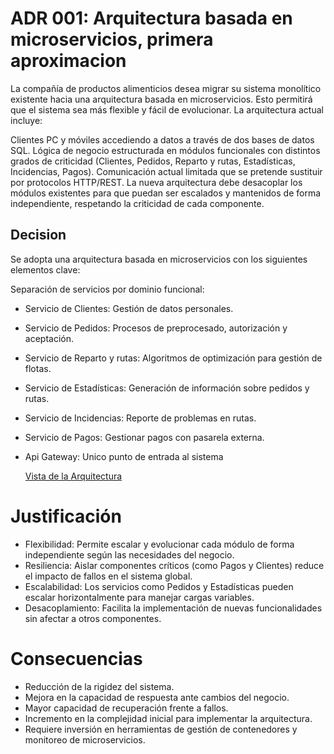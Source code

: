 # ADR 001: Arquitectura basada en microservicios, primera aproximacion

La compañía de productos alimenticios desea migrar su sistema monolítico existente hacia una arquitectura basada en microservicios. Esto permitirá que el sistema sea más flexible y fácil de evolucionar. La arquitectura actual incluye:

Clientes PC y móviles accediendo a datos a través de dos bases de datos SQL.
Lógica de negocio estructurada en módulos funcionales con distintos grados de criticidad (Clientes, Pedidos, Reparto y rutas, Estadísticas, Incidencias, Pagos).
Comunicación actual limitada que se pretende sustituir por protocolos HTTP/REST.
La nueva arquitectura debe desacoplar los módulos existentes para que puedan ser escalados y mantenidos de forma independiente, respetando la criticidad de cada componente.

## Decision

Se adopta una arquitectura basada en microservicios con los siguientes elementos clave:

Separación de servicios por dominio funcional:

- Servicio de Clientes: Gestión de datos personales.
- Servicio de Pedidos: Procesos de preprocesado, autorización y aceptación.
- Servicio de Reparto y rutas: Algoritmos de optimización para gestión de flotas.
- Servicio de Estadísticas: Generación de información sobre pedidos y rutas.
- Servicio de Incidencias: Reporte de problemas en rutas.
- Servicio de Pagos: Gestionar pagos con pasarela externa.
- Api Gateway: Unico punto de entrada al sistema

  [Vista de la Arquitectura](./imagenes/ADR-001-%20arquitectura-general-primera-aproximacion.md)

# Justificación
- Flexibilidad: Permite escalar y evolucionar cada módulo de forma independiente según las necesidades del negocio.
- Resiliencia: Aislar componentes críticos (como Pagos y Clientes) reduce el impacto de fallos en el sistema global.
- Escalabilidad: Los servicios como Pedidos y Estadísticas pueden escalar horizontalmente para manejar cargas variables.
- Desacoplamiento: Facilita la implementación de nuevas funcionalidades sin afectar a otros componentes.

# Consecuencias
- Reducción de la rigidez del sistema.
- Mejora en la capacidad de respuesta ante cambios del negocio.
- Mayor capacidad de recuperación frente a fallos.
- Incremento en la complejidad inicial para implementar la arquitectura.
- Requiere inversión en herramientas de gestión de contenedores y monitoreo de microservicios.
